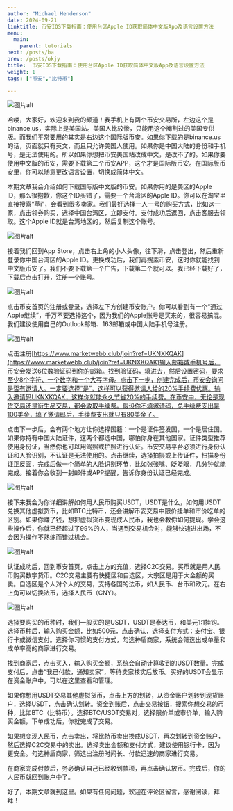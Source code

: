 ```yaml
---
author: "Michael Henderson"
date: 2024-09-21
linktitle: 币安IOS下载指南：使用台区Apple ID获取简体中文版App及语言设置方法
menu:
  main:
    parent: tutorials
next: /posts/ba
prev: /posts/okjy
title:  币安IOS下载指南：使用台区Apple ID获取简体中文版App及语言设置方法
weight: 1
tags: ["币安","比特币"]

---
```


![图片alt](https://s21.ax1x.com/2024/09/21/pAMMgvq.png "图片title")

哈喽，大家好，欢迎来到我的频道！我手机上有两个币安交易所，左边这个是binance.us，实际上是美国站。美国人比较惨，只能用这个阉割过的美国专供版。而我们平常要用的其实是右边这个国际版币安。如果你下载的是binance.us的话，页面就只有英文，而且只允许美国人使用。如果你是中国大陆的身份和手机号，是无法使用的。所以如果你想把币安美国站改成中文，是改不了的。如果你要使用中文版的币安，需要下载第二个币安APP，这个才是国际版币安。在国际版币安里，你可以随意更改语言设置，切换成简体中文。

本期文章我会介绍如何下载国际版中文版的币安。如果你用的是美区的Apple ID，那么很抱歉，你这个ID买错了，需要一个台湾区的Apple ID。你可以在淘宝里直接搜索“苹i”，会看到很多卖家。我们最好选择一人一号的购买方式，比如这一家，点击领券购买，选择中国台湾区，立即支付。支付成功后返回，点击客服去领取。这个Apple ID就是台湾地区的，然后复制这个账号。

![图片alt](https://s21.ax1x.com/2024/09/21/pAMMc2n.png "图片title")

接着我们回到App Store，点击右上角的小人头像，往下滑，点击登出，然后重新登录你中国台湾区的Apple ID。更换成功后，我们再搜索币安，这时你就能找到中文版币安了。我们不要下载第一个广告，下载第二个就可以。我已经下载好了，下载后点击打开，注册一个账号。

![图片alt](https://s21.ax1x.com/2024/09/21/pAMMBVS.png "图片title")

点击币安首页的注册或登录，选择左下方创建币安账户。你可以看到有一个“通过Apple继续”，千万不要选择这个，因为我们的Apple账号是买来的，很容易搞混。我们建议使用自己的Outlook邮箱、163邮箱或中国大陆手机号注册。

![图片alt](https://s21.ax1x.com/2024/09/21/pAMMwb8.png "图片title")

点击注册[https://www.marketwebb.club/join?ref=UKNXKQAK](https://www.marketwebb.club/join?ref=UKNXKQAK)输入邮箱或手机号后，币安会发送6位数验证码到你的邮箱。找到验证码，填进去，然后设置密码，要求至少8个字符、一个数字和一个大写字母。点击下一步，创建完成后，币安会询问是否有邀请人。一定要选择“是”，这样可以获得邀请人给的20%手续费优惠。输入邀请码UKNXKQAK，这样你就能永久节省20%的手续费。在币安中，无论是现货交易还是衍生品交易，都会收取手续费。假设你不填邀请码，总手续费支出是100美金，填了邀请码后，手续费支出就只有80美金了。

点击下一步后，会有两个地方让你选择国籍：一个是证件签发国，一个是居住国。如果你持有中国大陆证件，这两个都选中国，哪怕你身在其他国家。证件类型推荐使用身份证，当然你也可以用驾照或护照进行认证。币安交易平台必须进行身份认证和人脸识别，不认证是无法使用的。点击继续，选择拍摄或上传证件，扫描身份证正反面，完成后做一个简单的人脸识别环节，比如张张嘴、眨眨眼，几分钟就能完成。接着你会收到一封邮件或APP提醒，告诉你身份认证已经完成。

![图片alt](https://s21.ax1x.com/2024/09/21/pAMMDUg.png "图片title")

接下来我会为你详细讲解如何用人民币购买USDT，USDT是什么，如何用USDT兑换其他虚拟货币，比如BTC比特币，还会讲解币安交易中限价挂单和市价吃单的区别。如果你赚了钱，想把虚拟货币变现成人民币，我也会教你如何提现。学会这些操作后，你就已经超过了99%的人，当遇到交易机会时，能够快速进出场，不会因为操作不熟练而错过机会。

![图片alt](https://s21.ax1x.com/2024/09/21/pAMMyCj.png "图片title")

认证成功后，回到币安首页，点击上方的充值，选择C2C交易。买币就是用人民币购买数字货币。C2C交易主要有快捷区和自选区，大宗区是用于大金额的买卖。自选区是个人对个人的交易，支持各国的法币，如人民币、台币和欧元。在右上角可以切换法币，选择人民币（CNY）。

![图片alt](https://s21.ax1x.com/2024/09/21/pAMM68s.png "图片title")

选择要购买的币种时，我们一般买的是USDT，USDT是泰达币，和美元1:1挂钩。选择币种后，输入购买金额，比如500元，点击确认，选择支付方式：支付宝、银行卡或微信支付。选择你习惯的支付方式，勾选神盾商家，系统会筛选出成单量和成单率高的商家进行交易。


找到商家后，点击买入，输入购买金额，系统会自动计算收到的USDT数量。完成支付后，点击“我已付款，通知卖家”，等待卖家核实后放币。买好的USDT会显示在资金账户中，可以在这里查看和管理。


如果你想用USDT交易其他虚拟货币，点击上方的划转，从资金账户划转到现货账户，选择USDT，点击确认划转。资金到账后，点击交易按钮，搜索你想交易的币种，比如BTC（比特币）。选择BTC/USDT交易对，选择限价单或市价单，输入购买金额，下单成功后，你就完成了交易。


如果想变现人民币，点击卖出，将比特币卖出换成USDT，再次划转到资金账户，然后选择C2C交易中的卖出。选择卖出金额和支付方式，建议使用银行卡，因为更安全。勾选神盾商家，筛选出注册时间长、付款迅速的商家进行交易。

在商家完成付款后，务必确认自己已经收到款项，再点击确认放币。完成后，你的人民币就回到账户中了。

好了，本期文章就到这里。如果有任何问题，欢迎在评论区留言，感谢阅读，拜拜！